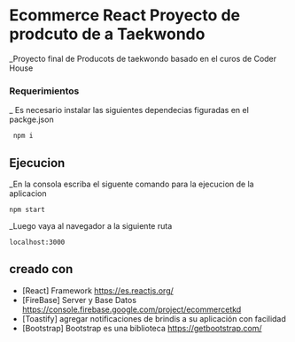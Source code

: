 # Ecommerce React Proyecto de prodcuto de a Taekwondo

\_Proyecto final de Producots de taekwondo basado en el curos de Coder House

### Requerimientos

\_ Es necesario instalar las siguientes dependecias figuradas en el packge.json

```
 npm i
```

## Ejecucion

\_En la consola escriba el siguente comando para la ejecucion de la aplicacion

```
npm start

```

\_Luego vaya al navegador a la siguiente ruta

```
localhost:3000

```

## creado con

- [React] Framework https://es.reactjs.org/
- [FireBase] Server y Base Datos https://console.firebase.google.com/project/ecommercetkd
- [Toastify] agregar notificaciones de brindis a su aplicación con facilidad
- [Bootstrap] Bootstrap es una biblioteca https://getbootstrap.com/
